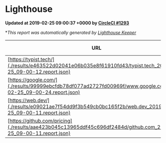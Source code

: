 
# Lighthouse

**Updated at 2019-02-25 09:00:37 +0000 by [CircleCI #1293](https://circleci.com/gh/ItinerisLtd/lighthouse-keeper-example/1293)**

**This report was automatically generated by [Lighthouse Keeper](https://github.com/itinerisltd/lighthouse-keeper)*

| URL | Performance | Accessibility | Best Practices | SEO | PWA | Updated At |
| --- | --- | --- | --- | --- | --- | --- |
| [https://typist.tech/](./results/e463522d02041e06b035e8f61910fd43/typist.tech_2019-02-25_09-00-12.report.json) | 1 |  |  |  |  | 2019-02-25T09:00:12.794Z |
| [https://google.com/](./results/99999ebcfdb78df077ad2727fd00969f/www.google.com_2019-02-25_09-00-24.report.json) | 0.95 | 0.71 | 0.93 | 0.8 | 0.58 | 2019-02-25T09:00:24.022Z |
| [https://web.dev/](./results/e09021ae7f54dd9f3b549cb0bc165f2b/web.dev_2019-02-25_09-00-11.report.json) | 0.92 | 0.93 | 0.93 | 0.91 | 1 | 2019-02-25T09:00:11.957Z |
| [https://github.com/pricing](./results/aae423b045c13965ddf45c696df2484d/github.com_2019-02-25_09-00-11.report.json) | 0.71 | 0.89 | 0.93 | 0.9 | 0.58 | 2019-02-25T09:00:11.110Z |
